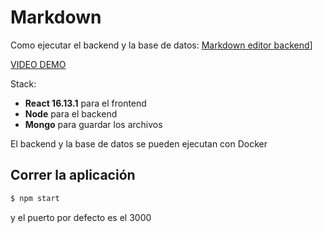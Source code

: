 # Markdown 


Como ejecutar el backend y la base de datos: [Markdown editor backend](https://github.com/burea-fredo/backend)]


[VIDEO DEMO](https://www.youtube.com/watch?v=9WPRjn-hYBU&feature=youtu.be)

Stack:

- **React 16.13.1** para el frontend
- **Node** para el backend
- **Mongo** para guardar los archivos

El backend y la base de datos se pueden ejecutan con Docker 

## Correr la aplicación

```sh
$ npm start  
```

y el puerto por defecto es el 3000

